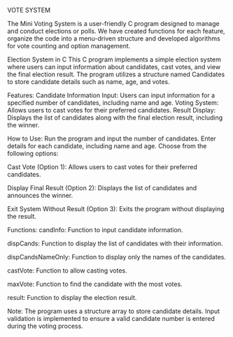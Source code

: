 
VOTE SYSTEM 

The Mini Voting System is a user-friendly C program designed to manage and conduct elections or
polls. We have created functions for each feature, organize the code into a menu-driven structure 
and developed algorithms for vote counting and option management.


Election System in C
This C program implements a simple election system where users can input information about candidates, cast votes, and view the final election result. The program utilizes a structure named Candidates to store candidate details such as name, age, and votes.

Features:
Candidate Information Input: Users can input information for a specified number of candidates, including name and age.
Voting System: Allows users to cast votes for their preferred candidates.
Result Display: Displays the list of candidates along with the final election result, including the winner.


How to Use:
Run the program and input the number of candidates.
Enter details for each candidate, including name and age.
Choose from the following options:

Cast Vote (Option 1): Allows users to cast votes for their preferred candidates.

Display Final Result (Option 2): Displays the list of candidates and announces the winner.

Exit System Without Result (Option 3): Exits the program without displaying the result.


Functions:
candInfo: Function to input candidate information.

dispCands: Function to display the list of candidates with their information.

dispCandsNameOnly: Function to display only the names of the candidates.

castVote: Function to allow casting votes.

maxVote: Function to find the candidate with the most votes.

result: Function to display the election result.


Note:
The program uses a structure array to store candidate details.
Input validation is implemented to ensure a valid candidate number is entered during the voting process.


